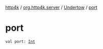 [http4k](../../index.md) / [org.http4k.server](../index.md) / [Undertow](index.md) / [port](./port.md)

# port

`val port: `[`Int`](https://kotlinlang.org/api/latest/jvm/stdlib/kotlin/-int/index.html)
